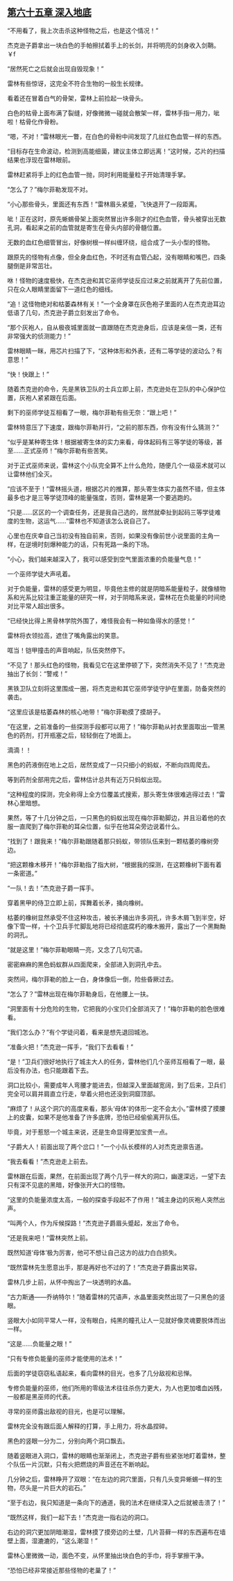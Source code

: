 ## [第六十五章 深入地底](https://www.xxbiquge.com/11_11222/5428846.html)


  “不用看了，我上次击杀这种怪物之后，也是这个情况！”

  杰克逊子爵拿出一块白色的手帕擦拭着手上的长剑，并将明亮的剑身收入剑鞘。￥f

  “居然死亡之后就会出现自毁现象！”

  雷林有些惊讶，这完全不符合生物的一般生长规律。

  看着还在冒着白气的骨架，雷林上前捡起一块骨头。

  白色的枯骨上面布满了裂缝，好像微微一碰就会散架一样，雷林手指一用力，呲啦！枯骨化作骨粉。

  “嗯，不对！”雷林眼光一瞥，在白色的骨粉中间发现了几丝红色血管一样的东西。

  “目标存在生命波动，检测到高能细菌，建议主体立即远离！”这时候，芯片的扫描结果也浮现在雷林眼前。

  雷林赶紧将手上的红色血管一抛，同时利用能量粒子开始清理手掌。

  “怎么了？”梅尔菲勒发现不对。

  “小心那些骨头，里面还有东西！”雷林眉头紧蹙，飞快退开了一段距离。

  呲！正在这时，原先蜥蜴骨架上面突然冒出许多刚才的红色血管，骨头被穿出无数孔洞，看起来之前的血管就是寄生在骨头内部的骨髓位置。

  无数的血红色细管冒出，好像树根一样纠缠环绕，组合成了一头小型的怪物。

  跟原先的怪物有点像，但全身血红色，不时还有血管凸起，没有眼睛和嘴巴，四条腿倒是非常茁壮。

  咻！怪物的速度极快，在杰克逊和其它巫师学徒反应过来之前就离开了先前位置，只在众人眼睛里面留下一道红色的细线。

  “追！这怪物绝对和枯萎森林有关！”一个全身罩在灰色袍子里面的人在杰克逊耳边低语了几句，杰克逊子爵立刻发出了命令。

  “那个灰袍人，自从极夜城里面就一直跟随在杰克逊身后，应该是亲信一类，还有非常强大的侦测能力！”

  雷林眼睛一眯，用芯片扫描了下，“这种体形和外表，还有二等学徒的波动么？有意思！”

  “快！快跟上！”

  随着杰克逊的命令，先是黑铁卫队的士兵立即上前，杰克逊处在卫队的中心保护位置，灰袍人紧紧跟在后面。

  剩下的巫师学徒互相看了一眼，梅尔菲勒有些无奈：“跟上吧！”

  雷林特意压了下速度，跟梅尔菲勒并行，“之前的那东西，你有没有什么猜测？”

  “似乎是某种寄生体！根据被寄生体的实力来看，母体起码有三等学徒的等级，甚至……正式巫师！”梅尔菲勒有些苦笑。

  对于正式巫师来说，雷林这个小队完全算不上什么危险，随便几个一级巫术就可以让雷林他们全灭。

  “应该不至于！”雷林摇头道，根据芯片的推算，那头寄生体实力虽然不错，但主体最多也才是三等学徒顶峰的能量强度，否则，雷林是第一个要逃跑的。

  “只是……区区的一个调查任务，还是我自己选的，居然就牵扯到起码三等学徒难度的生物，这运气……”雷林也不知道该怎么说自己了。

  心里也在庆幸自己当初没有独自前来，否则，如果没有像前世小说里面的主角一样，在逆境时刻爆种能力的话，只有死路一条的下场。

  “小心，我们越来越深入了，我可以感受到空气里面浓重的负能量气息！”

  一个巫师学徒大声吼着。

  对于负能量，雷林的感受更为明显，毕竟他主修的就是阴暗系能量粒子，就像植物系和光系比较注重正能量的研究一样，对于阴暗系来说，雷林花在负能量的时间绝对比平常人超出很多。

  “已经快比得上黑骨林学院外围了，难怪我会有一种如鱼得水的感觉！”

  雷林将衣领拉高，遮住了嘴角露出的笑意。

  哐当！铠甲撞击的声音响起，队伍突然停下。

  “不见了！那头红色的怪物，我看见它在这里停顿了下，突然消失不见了！”杰克逊抽出了长剑：“警戒！”

  黑铁卫队立刻将这里围成一圈，将杰克逊和其它巫师学徒守护在里面，防备突然的袭击。

  “这里应该是枯萎森林的核心地带！”梅尔菲勒摸了摸胡子。

  “在这里，之前准备的一些探测手段都可以用了！”梅尔菲勒从衬衣里面取出一管黑色的药剂，打开瓶塞之后，轻轻倒在了地面上。

  滴滴！！

  黑色的药液倒在地上之后，居然变成了一只只细小的蚂蚁，不断向四周爬去。

  等到药剂全部用完之后，雷林估计总共有近万只蚂蚁出现。

  “这种程度的探测，完全称得上全方位覆盖式搜索，那头寄生体很难逃得过去！”雷林心里暗想。

  果然，等了十几分钟之后，一只黑色的蚂蚁出现在梅尔菲勒脚边，并且沿着他的衣服一直爬到了梅尔菲勒的耳朵位置，似乎在他耳朵旁边说着什么。

  “找到了！跟我来！”梅尔菲勒跟随着那只蚂蚁，带领队伍来到一颗枯萎的橡树旁边。

  “把这颗橡木移开！”梅尔菲勒指了指大树，“根据我的探测，在这颗橡树下面有着一条密道。”

  “一队！去！”杰克逊子爵一挥手。

  穿着黑甲的侍卫立即上前，挥舞着长矛，捅向橡树。

  枯萎的橡树显然承受不住这种攻击，被长矛捅出许多洞孔，许多木屑飞到半空，好像下雪一样，十个卫兵手忙脚乱地将已经彻底腐朽的橡木搬开，露出了一个黑黝黝的洞孔。

  “就是这里！”梅尔菲勒眼睛一亮，又念了几句咒语。

  密密麻麻的黑色蚂蚁群从四面爬来，全部进入到洞孔中去。

  突然间，梅尔菲勒的脸上一白，身体像后一倒，险些昏厥过去。

  “怎么了？”雷林出现在梅尔菲勒身后，在他腰上一扶。

  “洞里面有十分危险的生物，它把我的小宝贝们全部消灭了！”梅尔菲勒的脸色很难看。

  “我们怎么办？”有个学徒问着，看来是想先退回城池。

  “准备火把！”杰克逊一挥手，“我们下去看看！”

  “是！”卫兵们很好地执行了城主大人的任务，雷林他们几个巫师互相看了一眼，最后没有办法，也只能跟着下去。

  洞口比较小，需要成年人弯腰才能进去，但越深入里面越宽阔，到了后来，卫兵们完全可以肩并肩直立行走，举着火把也还没到洞窟顶部。

  “麻烦了！从这个洞穴的高度来看，那头‘母体’的体形一定不会太小。”雷林摸了摸腰上的皮囊，如果不是他准备了许多底牌，恐怕已经偷偷离开队伍。

  毕竟，对于惹怒一个城主来说，还是生命显得更加宝贵一点。

  “子爵大人！前面出现了两个岔口！”一个小队长模样的人对杰克逊禀告道。

  “我去看看！”杰克逊走上前去。

  雷林跟在后面，果然，在前面出现了两个几乎一样大的洞口，幽邃深远，一望下去只有深不见底的黑暗，好像张开大口的怪物。

  “这里的负能量浓度太高，一般的探查手段起不了作用！”城主身边的灰袍人突然出声。

  “叫两个人，作为斥候探路！”杰克逊子爵眉头蹙起，发出了命令。

  “还是我来吧！”雷林突然上前。

  既然知道‘母体’极为厉害，他可不想让自己这方的战力白白损失。

  “既然雷林先生愿意出手，那是再好也不过的了！”杰克逊子爵露出笑容。

  雷林几步上前，从怀中掏出了一块透明的水晶。

  “古力斯通——乔纳特尔！”随着雷林的咒语声，水晶里面突然出现了一只黑色的竖眼。

  竖眼大小如同平常人一样，没有眼白，纯黑的瞳孔让人一见就好像灵魂要脱体而出一样。

  “这是……负能量之眼！”

  “只有专修负能量的巫师才能使用的法术！”

  后面的学徒窃窃私语起来，看向雷林的目光，也多了几分敌视和忌惮。

  专修负能量的巫师，他们所用的零级法术往往杀伤力更大，为人也更加嗜血凶残，一般都是黑巫师的代表。

  寻常的巫师露出敌视的目光，也是可以理解。

  雷林完全没有跟后面人解释的打算，手上用力，将水晶捏碎。

  黑色的竖眼一分为二，分别向两个洞口飘去。

  随着竖眼进入洞口，雷林的眼睛也渐渐闭上，杰克逊子爵有些紧张地盯着雷林，整个队伍一片沉默，只有火把燃烧的声音还在不断响起。

  几分钟之后，雷林睁开了双眼：“在左边的洞穴里面，只有几头变异蜥蜴一样的生物，尽头是一片巨大的岩石。”

  “至于右边，我只知道是一条向下的通道，我的法术在继续深入之后就被击溃了！”

  “既然这样，我们一起下去！”杰克逊一指右边的洞口。

  右边的洞穴更加阴暗潮湿，雷林摸了摸旁边的土壁，几片苔藓一样的东西遍布在墙壁上面，湿漉漉的，“这么潮湿！”

  雷林心里微微一动，面色不变，从怀里抽出块白色的手巾，将手掌擦干净。

  “恐怕已经非常接近那些怪物的老巢了！”
